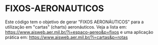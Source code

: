 # FIXOS-AERONAUTICOS
Este código tem o objetivo de gerar "FIXOS AERONÁUTICOS" para a utilização em "cartas" (charts) aeronáuticos.
Veja a lista em: https://www.aisweb.aer.mil.br/?i=espaco-aereo&p=fixos
e uma aplicação prática em: https://www.aisweb.aer.mil.br/?i=cartas&p=rotas
